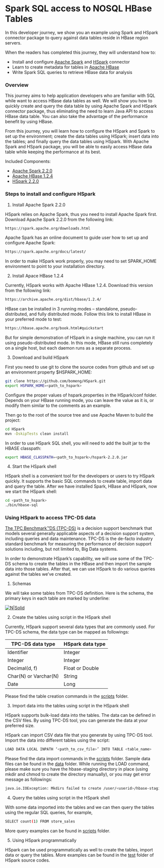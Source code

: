 # Spark SQL access to NOSQL HBase Tables

In this developer journey, we show you an example using Spark and HSpark connector package to query against data tables reside in HBase region servers. 

When the readers has completed this journey, they will understand how to:

 - Install and configure [Apache Spark](https://spark.apache.org/) and [HSpark](https://github.com/bomeng/HSpark) connector
 - Learn to create metadata for tables in [Apache HBase](https://hbase.apache.org/)
 - Write Spark SQL queries to retrieve HBase data for analysis

### Overview

This journey aims to help application developers who are familiar with SQL while want to access HBase data tables as well. We will show you how to quickly create and query the data table by using Apache Spark and HSpark connector package, thus eliminating the need to learn Java API to access HBase data table. You can also take the advantage of the performance benefit by using HBase.

From this journey, you will learn how to configure the HSpark and Spark to set up the environment; create the data tables using HSpark; insert data into the tables; and finally query the data tables using HSpark.
With Apache Spark and HSpark package, you will be able to easily access HBase data table while keeping the performance at its best.

Included Components:
 - [Apache Spark 2.2.0](https://spark.apache.org/)
 - [Apache HBase 1.2.4](https://hbase.apache.org/)
 - [HSpark 2.2.0](https://github.com/bomeng/HSpark)

### Steps to install and configure HSpark

1. Install Apache Spark 2.2.0

HSpark relies on Apache Spark, thus you need to install Apache Spark first. Download Apache Spark 2.2.0 from the following link:

```sh
https://spark.apache.org/downloads.html
```

Apache Spark has an online document to guide user how to set up and configure Apache Spark:

```sh
https://spark.apache.org/docs/latest/
```

In order to make HSpark work properly, you may need to set SPARK_HOME environment to point to your installation directory.

2.	Install Apace HBase 1.2.4

Currently, HSpark works with Apache HBase 1.2.4. Download this version from the following link:

```sh
https://archive.apache.org/dist/hbase/1.2.4/
```

HBase can be installed in 3 running modes – standalone, pseudo-distributed, and fully distributed mode. Follow this link to install HBase in your preferred mode to test:

```sh
https://hbase.apache.org/book.html#quickstart
```

But for simple demonstration of HSpark in a single machine, you can run it using pseudo-distributed mode. In this mode, HBase still runs completely on a single host, but each daemon runs as a separate process. 

3.	Download and build HSpark

First you need to use git to clone the source codes from github and set up an environment property $HSPARK_HOME:

```sh
git clone https://github.com/bomeng/HSpark.git
export HSPARK_HOME=<path_to_hspark>
```

Configure the proper values of hspark.properties in the HSpark/conf folder. Depends on your HBase running mode, you can leave the value as it is, or modify them similar to the comments as an example.

Then go to the root of the source tree and use Apache Maven to build the project:

```sh
cd HSpark
mvn -DskipTests clean install
```

In order to use HSpark SQL shell, you will need to add the built jar to the HBASE classpath:

```sh
export HBASE_CLASSPATH=<path_to_hspark>/hspark-2.2.0.jar
```

4. Start the HSpark shell

HSpark shell is a convenient tool for the developers or users to try HSpark quickly. It supports the basic SQL commands to create table, import data and query the table. After we have installed Spark, HBase and HSpark, now we start the HSpark shell:

```sh
cd <path_to_hspark>
./bin/hbase-sql
```
### Using HSpark to access TPC-DS data

[The TPC Benchmark™DS (TPC-DS)](http://www.tpc.org/tpcds/) is a decision support benchmark that models several generally applicable aspects of a decision support system, including queries and data maintenance. TPC-DS is the de-facto industry standard benchmark for measuring the performance of decision support solutions including, but not limited to, Big Data systems.

In order to demonstrate HSpark’s capability, we will use some of the TPC-DS schema to create the tables in the HBase and then import the sample data into those tables. After that, we can use HSpark to do various queries against the tables we’ve created.

1.	Schemas

We will take some tables from TPC-DS definition. Here is the schema, the primary keys in each table are marked by underline:

[![N|Solid](https://github.com/bomeng/hspark_journey/blob/master/resources/schema.png)](https://github.com/bomeng/hspark_journey/blob/master/resources/schema.png)

2. Create the tables using script in the HSpark shell

Currently, HSpark support several data types that are commonly used. For TPC-DS schema, the data type can be mapped as followings:

| TPC-DS data type | HSpark data type |
| ------ | ------ |
| Identifier | Integer |
| Integer | Integer |
| Decimal(d, f) | Float or Double |
| Char(N) or Varchar(N) | String |
| Date | Long |

Please find the table creation commands in the [scripts](https://github.com/bomeng/hspark_journey/tree/master/scripts) folder.

3.	Import data into the tables using script in the HSpark shell

HSpark supports bulk-load data into the tables. The data can be defined in the CSV files. By using TPC-DS tool, you can generate the data at your preferred size.

HSpark can import CSV data file that you generate by using TPC-DS tool. Import the data into different tables using the script:

```sh
LOAD DATA LOCAL INPATH ‘<path_to_csv_file>’ INTO TABLE <table_name>
```

Please find the data import commands in the [scripts](https://github.com/bomeng/hspark_journey/tree/master/scripts) folder. Sample data files can be found in the [data](https://github.com/bomeng/hspark_journey/tree/master/data) folder. While running the LOAD command, please make sure you have the hbase-staging directory in place (using mkdir and chmod to create the directory manually), or you may get error message as followings:

```sh
java.io.IOException: Mkdirs failed to create /user/<userid>/hbase-staging
```

4. Query the tables using script in the HSpark shell

With some data imported into the tables and we can then query the tables using the regular SQL queries, for example,

```sh
SELECT count(1) FROM store_sales
```

More query examples can be found in [scripts](https://github.com/bomeng/hspark_journey/tree/master/scripts) folder.

5. Using HSpark programmatically

HSpark can be used programmatically as well to create the tables, import data or query the tables. More examples can be found in the [test](https://github.com/bomeng/HSpark/tree/master/src/test) folder of HSpark source codes.
